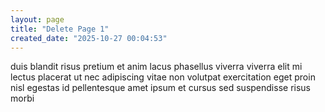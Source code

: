 ```yaml
---
layout: page
title: "Delete Page 1"
created_date: "2025-10-27 00:04:53"
---
```


duis blandit risus pretium et anim lacus phasellus viverra viverra elit mi lectus placerat ut nec adipiscing vitae non volutpat exercitation eget proin nisl egestas id pellentesque amet ipsum et cursus sed suspendisse risus morbi 
